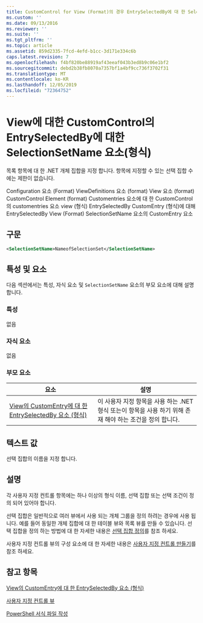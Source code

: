 ```yaml
---
title: CustomControl for View (Format)의 경우 EntrySelectedBy에 대 한 SelectionSetName 요소 | Microsoft Docs
ms.custom: ''
ms.date: 09/13/2016
ms.reviewer: ''
ms.suite: ''
ms.tgt_pltfrm: ''
ms.topic: article
ms.assetid: 859d2335-7fcd-4efd-b1cc-3d171e334c6b
caps.latest.revision: 7
ms.openlocfilehash: f4bf820be88919af43eeaf043b3ed8b9c06e1bf2
ms.sourcegitcommit: debd2b38fb8070a7357bf1a4bf9cc736f3702f31
ms.translationtype: MT
ms.contentlocale: ko-KR
ms.lasthandoff: 12/05/2019
ms.locfileid: "72364752"
---
```

# <a name="selectionsetname-element-for-entryselectedby-for-customcontrol-for-view-format"></a>View에 대한 CustomControl의 EntrySelectedBy에 대한 SelectionSetName 요소(형식)

목록 항목에 대 한 .NET 개체 집합을 지정 합니다. 항목에 지정할 수 있는 선택 집합 수에는 제한이 없습니다.

Configuration 요소 (Format) ViewDefinitions 요소 (format) View 요소 (format) CustomControl Element (format) Customentries 요소에 대 한 CustomControl의 customentries 요소 view (형식) EntrySelectedBy CustomEntry (형식)에 대해 EntrySelectedBy View (Format) SelectionSetName 요소의 CustomEntry 요소

## <a name="syntax"></a>구문

```xml
<SelectionSetName>NameofSelectionSet</SelectionSetName>
```

## <a name="attributes-and-elements"></a>특성 및 요소

다음 섹션에서는 특성, 자식 요소 및 `SelectionSetName` 요소의 부모 요소에 대해 설명 합니다.

### <a name="attributes"></a>특성

없음

### <a name="child-elements"></a>자식 요소

없음

### <a name="parent-elements"></a>부모 요소

|요소|설명|
|-------------|-----------------|
|[View의 CustomEntry에 대 한 EntrySelectedBy 요소 (형식)](./entryselectedby-element-for-customentry-for-customcontrol-for-view-format.md)|이 사용자 지정 항목을 사용 하는 .NET 형식 또는이 항목을 사용 하기 위해 존재 해야 하는 조건을 정의 합니다.|

## <a name="text-value"></a>텍스트 값

선택 집합의 이름을 지정 합니다.

## <a name="remarks"></a>설명

각 사용자 지정 컨트롤 항목에는 하나 이상의 형식 이름, 선택 집합 또는 선택 조건이 정의 되어 있어야 합니다.

선택 집합은 일반적으로 여러 뷰에서 사용 되는 개체 그룹을 정의 하려는 경우에 사용 됩니다. 예를 들어 동일한 개체 집합에 대 한 테이블 뷰와 목록 뷰를 만들 수 있습니다. 선택 집합을 정의 하는 방법에 대 한 자세한 내용은 [선택 집합 정의](./defining-selection-sets.md)를 참조 하세요.

사용자 지정 컨트롤 뷰의 구성 요소에 대 한 자세한 내용은 [사용자 지정 컨트롤 만들기](./creating-custom-controls.md)를 참조 하세요.

## <a name="see-also"></a>참고 항목

[View의 CustomEntry에 대 한 EntrySelectedBy 요소 (형식)](./entryselectedby-element-for-customentry-for-customcontrol-for-view-format.md)

[사용자 지정 컨트롤 뷰](./creating-custom-controls.md)

[PowerShell 서식 파일 작성](./writing-a-powershell-formatting-file.md)
